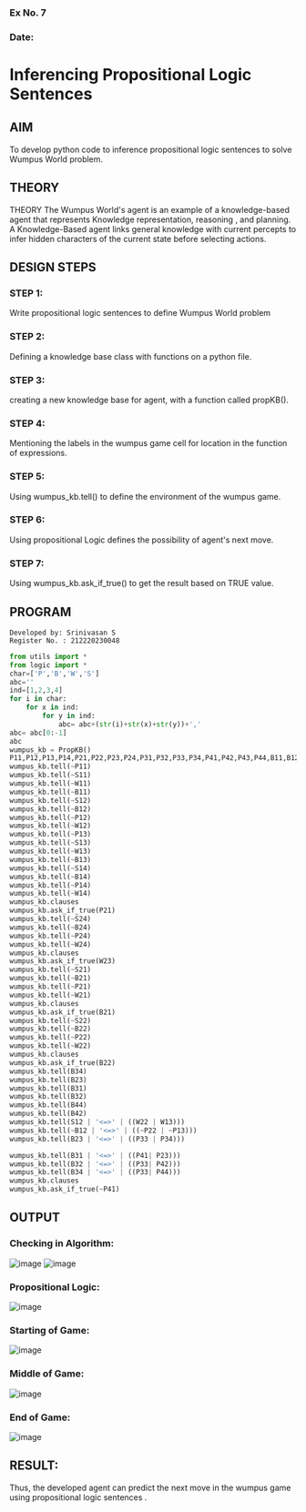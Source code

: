 ### Ex No. 7
### Date:

# Inferencing Propositional Logic Sentences

## AIM

To develop python code to inference propositional logic sentences to solve Wumpus World problem.

## THEORY
THEORY
The Wumpus World's agent is an example of a knowledge-based agent that represents Knowledge representation, reasoning , and planning. A Knowledge-Based agent links general knowledge with current percepts to infer hidden characters of the current state before selecting actions.

## DESIGN STEPS
### STEP 1:
Write propositional logic sentences to define Wumpus World problem

### STEP 2:
Defining a knowledge base class with functions on a python file.

### STEP 3:
creating a new knowledge base for agent, with a function called propKB().

### STEP 4:
Mentioning the labels in the wumpus game cell for location in the function of expressions.

### STEP 5:
Using wumpus_kb.tell() to define the environment of the wumpus game.

### STEP 6:
Using propositional Logic defines the possibility of agent's next move.

### STEP 7:
Using wumpus_kb.ask_if_true() to get the result based on TRUE value.

## PROGRAM
```
Developed by: Srinivasan S
Register No. : 212220230048
```
```python
from utils import *
from logic import *
char=['P','B','W','S']
abc=''
ind=[1,2,3,4]
for i in char:
    for x in ind:
        for y in ind:
            abc= abc+(str(i)+str(x)+str(y))+','
abc= abc[0:-1]
abc
wumpus_kb = PropKB()
P11,P12,P13,P14,P21,P22,P23,P24,P31,P32,P33,P34,P41,P42,P43,P44,B11,B12,B13,B14,B21,B22,B23,B24,B31,B32,B33,B34,B41,B42,B43,B44,W11,W12,W13,W14,W21,W22,W23,W24,W31,W32,W33,W34,W41,W42,W43,W44,S11,S12,S13,S14,S21,S22,S23,S24,S31,S32,S33,S34,S41,S42,S43,S44= expr('P11,P12,P13,P14,P21,P22,P23,P24,P31,P32,P33,P34,P41,P42,P43,P44,B11,B12,B13,B14,B21,B22,B23,B24,B31,B32,B33,B34,B41,B42,B43,B44,W11,W12,W13,W14,W21,W22,W23,W24,W31,W32,W33,W34,W41,W42,W43,W44,S11,S12,S13,S14,S21,S22,S23,S24,S31,S32,S33,S34,S41,S42,S43,S44')
wumpus_kb.tell(~P11)
wumpus_kb.tell(~S11)
wumpus_kb.tell(~W11)
wumpus_kb.tell(~B11)
wumpus_kb.tell(~S12)
wumpus_kb.tell(~B12)
wumpus_kb.tell(~P12)
wumpus_kb.tell(~W12)
wumpus_kb.tell(~P13)
wumpus_kb.tell(~S13) 
wumpus_kb.tell(~W13)
wumpus_kb.tell(~B13)
wumpus_kb.tell(~S14)
wumpus_kb.tell(~B14)
wumpus_kb.tell(~P14)
wumpus_kb.tell(~W14)
wumpus_kb.clauses
wumpus_kb.ask_if_true(P21)
wumpus_kb.tell(~S24)
wumpus_kb.tell(~B24)
wumpus_kb.tell(~P24)
wumpus_kb.tell(~W24)
wumpus_kb.clauses
wumpus_kb.ask_if_true(W23)
wumpus_kb.tell(~S21)
wumpus_kb.tell(~B21)
wumpus_kb.tell(~P21)
wumpus_kb.tell(~W21)
wumpus_kb.clauses
wumpus_kb.ask_if_true(B21)
wumpus_kb.tell(~S22)
wumpus_kb.tell(~B22)
wumpus_kb.tell(~P22)
wumpus_kb.tell(~W22)
wumpus_kb.clauses
wumpus_kb.ask_if_true(B22)
wumpus_kb.tell(B34)
wumpus_kb.tell(B23)
wumpus_kb.tell(B31)
wumpus_kb.tell(B32)
wumpus_kb.tell(B44)
wumpus_kb.tell(B42)
wumpus_kb.tell(S12 | '<=>' | ((W22 | W13)))
wumpus_kb.tell(~B12 | '<=>' | ((~P22 | ~P13)))
wumpus_kb.tell(B23 | '<=>' | ((P33 | P34)))

wumpus_kb.tell(B31 | '<=>' | ((P41| P23)))
wumpus_kb.tell(B32 | '<=>' | ((P33| P42)))
wumpus_kb.tell(B34 | '<=>' | ((P33| P44)))
wumpus_kb.clauses
wumpus_kb.ask_if_true(~P41)
```
## OUTPUT
### Checking in Algorithm:
![image](https://user-images.githubusercontent.com/103049243/175818014-da0e95b5-4bcf-4dc6-8e75-99108d0dfd1c.png)
![image](https://user-images.githubusercontent.com/103049243/175818026-2ba33459-9170-4e6c-8af1-8aac273fadd8.png)
### Propositional Logic:
![image](https://user-images.githubusercontent.com/103049243/175818051-a0b7a68b-ae6b-490b-a05c-d19d665ccc96.png)
### Starting of Game:
![image](https://user-images.githubusercontent.com/103049243/175818113-4bf03a2b-ae1f-4fff-9e90-81751f2011d2.png)
### Middle of Game:
![image](https://user-images.githubusercontent.com/103049243/175818128-20bea5ce-4e0b-44a9-b452-5228dae30f0f.png)
### End of Game:
![image](https://user-images.githubusercontent.com/103049243/175818148-215119a2-e398-4b56-85fd-8157373302cf.png)

## RESULT:
Thus, the developed agent can predict the next move in the wumpus game using propositional logic sentences .



